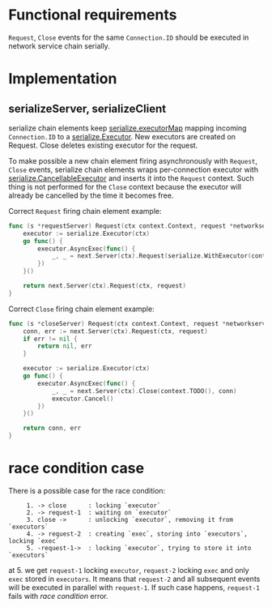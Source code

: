 # Functional requirements

`Request`, `Close` events for the same `Connection.ID` should be executed in network service chain serially.

# Implementation

## serializeServer, serializeClient

serialize chain elements keep [serialize.executorMap](https://github.com/networkservicemesh/sdk/blob/master/pkg/networkservice/common/serialize/gen.go#L25)
mapping incoming `Connection.ID` to a [serialize.Executor](https://github.com/edwarnicke/serialize/blob/master/serialize.go).
New executors are created on Request. Close deletes existing executor for the request.

To make possible a new chain element firing asynchronously with `Request`, `Close` events, serialize chain elements wraps
per-connection executor with [serialize.CancellableExecutor](https://github.com/networkservicemesh/sdk/blob/master/pkg/networkservice/common/serialize/cancellable_executor.go)
and inserts it into the `Request` context. Such thing is not performed for the `Close` context because the executor will
already be cancelled by the time it becomes free.

Correct `Request` firing chain element example:
```go
func (s *requestServer) Request(ctx context.Context, request *networkservice.NetworkServiceRequest) (*networkservice.Connection, error) {
	executor := serialize.Executor(ctx)
	go func() {
		executor.AsyncExec(func() {
			_, _ = next.Server(ctx).Request(serialize.WithExecutor(context.TODO(), executor), request)
		})
	}()

	return next.Server(ctx).Request(ctx, request)
}
```

Correct `Close` firing chain element example:
```go
func (s *closeServer) Request(ctx context.Context, request *networkservice.NetworkServiceRequest) (*networkservice.Connection, error) {
	conn, err := next.Server(ctx).Request(ctx, request)
	if err != nil {
		return nil, err
	}

	executor := serialize.Executor(ctx)
	go func() {
		executor.AsyncExec(func() {
			_, _ = next.Server(ctx).Close(context.TODO(), conn)
			executor.Cancel()
		})
	}()

	return conn, err
}
```

# race condition case

There is a possible case for the race condition:
```
     1. -> close      : locking `executor`
     2. -> request-1  : waiting on `executor`
     3. close ->      : unlocking `executor`, removing it from `executors`
     4. -> request-2  : creating `exec`, storing into `executors`, locking `exec`
     5. -request-1->  : locking `executor`, trying to store it into `executors`
```
at 5. we get `request-1` locking `executor`, `request-2` locking `exec` and only `exec` stored in `executors`. It means
that `request-2` and all subsequent events will be executed in parallel with `request-1`. If such case happens, `request-1`
fails with _race condition_ error.